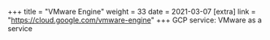 +++
title = "VMware Engine"
weight = 33
date = 2021-03-07
[extra]
link = "https://cloud.google.com/vmware-engine"
+++
GCP service: VMware as a service

